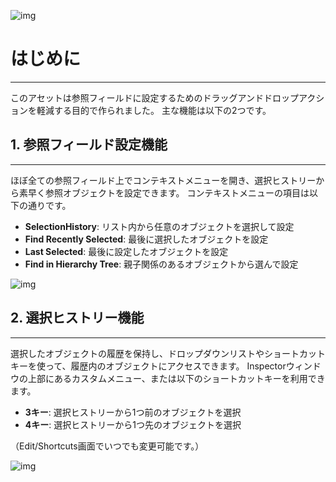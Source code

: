 ![img](https://emptybraces.github.io/reference-selector/images/logo.jpg)
# はじめに
---

このアセットは参照フィールドに設定するためのドラッグアンドドロップアクションを軽減する目的で作られました。
主な機能は以下の2つです。  

## 1. 参照フィールド設定機能
---
ほぼ全ての参照フィールド上でコンテキストメニューを開き、選択ヒストリーから素早く参照オブジェクトを設定できます。
コンテキストメニューの項目は以下の通りです。
- **SelectionHistory**: リスト内から任意のオブジェクトを選択して設定
- **Find Recently Selected**: 最後に選択したオブジェクトを設定
- **Last Selected**: 最後に設定したオブジェクトを設定
- **Find in Hierarchy Tree**: 親子関係のあるオブジェクトから選んで設定

![img](https://emptybraces.github.io/reference-selector/images/intro1.jpg)

## 2. 選択ヒストリー機能
---
選択したオブジェクトの履歴を保持し、ドロップダウンリストやショートカットキーを使って、履歴内のオブジェクトにアクセスできます。
Inspectorウィンドウの上部にあるカスタムメニュー、または以下のショートカットキーを利用できます。

- **3キー**: 選択ヒストリーから1つ前のオブジェクトを選択
- **4キー**: 選択ヒストリーから1つ先のオブジェクトを選択

（Edit/Shortcuts画面でいつでも変更可能です。）

![img](https://emptybraces.github.io/reference-selector/images/intro2.jpg)
